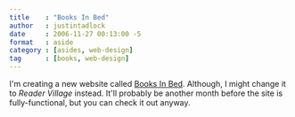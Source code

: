 ```yaml
---
title    : "Books In Bed"
author   : justintadlock
date     : 2006-11-27 00:13:00 -5
format   : aside
category : [asides, web-design]
tag      : [books, web-design]
---
```


I'm creating a new website called <a href="http://booksinbed.com" title="Books In Bed (External Link)" rel="external"> Books In Bed</a>.  Although, I might change it to <i> Reader Village</i> instead.  It'll probably be another month before the site is fully-functional, but you can check it out anyway.
